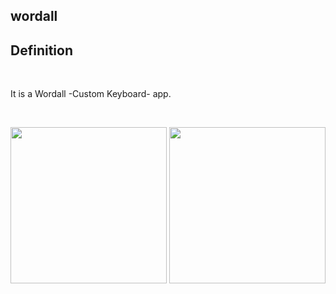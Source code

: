 ## wordall

## Definition
<br> 

It is a Wordall -Custom Keyboard- app.

<br> 

<p align="center">
  <img src="https://user-images.githubusercontent.com/88663603/163732087-d4ae41a4-b23d-41f5-9402-7a053a19cd24.png" width="250"> 
  <img src="https://user-images.githubusercontent.com/88663603/163938443-f457ed31-4c08-4bd2-a673-1eb8898d99da.gif" width="250"> 
</p>

<a id="contribution"></a>

<br>


